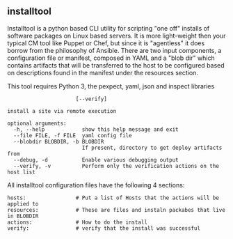 ## installtool
Installtool is a python based CLI utility for scripting "one off" installs of software packages on Linux based servers.
It is more light-weight then your typical CM tool like Puppet or Chef, but since it is "agentless" it does borrow from
the philosophy of Ansible. There are two input components, a configuration file or manifest, composed in YAML and a "blob dir"
which contains artifacts that will be transferred to the host to be configured based on descriptions found in the manifest under the resources section.

This tool requires Python 3, the pexpect, yaml, json and inspect libraries


```usage: installtool.py [-h] [--file FILE] [--blobdir BLOBDIR] [--debug]
                      [--verify]

install a site via remote execution

optional arguments:
  -h, --help            show this help message and exit
  --file FILE, -f FILE  yaml config file
  --blobdir BLOBDIR, -b BLOBDIR
                        If present, directory to get deploy artifacts from
  --debug, -d           Enable various debugging output
  --verify, -v          Perform only the verification actions on the host list

```

All installtool configuration files have the following 4 sections:
```
hosts:                # Put a list of Hosts that the actions will be applied to
resources:            # These are files and instaln packabes that live in BLOBDIR
actions:              # How to do the install
verify:               # verify that the install was successful
```
